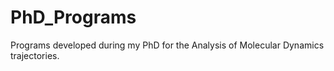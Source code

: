 # PhD_Programs
Programs developed during my PhD for the Analysis of Molecular Dynamics trajectories.
